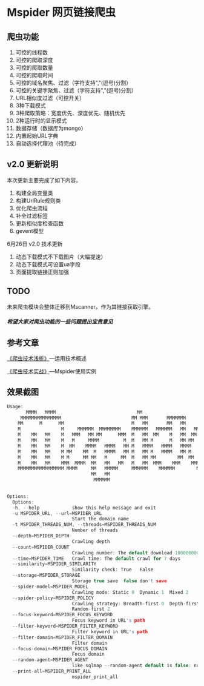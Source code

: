 Mspider  网页链接爬虫
===========================
 爬虫功能 
-----------------------------------------------------------------------------------------
1. 可控的线程数                                             
2. 可控的爬取深度                                                                   
3. 可控的爬取数量                                                                 
4. 可控的爬取时间                                                     
5. 可控的域名聚焦、过滤（字符支持","(逗号)分割）                                       
6. 可控的关键字聚焦、过滤（字符支持","(逗号)分割）                                                                  
8. URL相似度过滤（可控开关）                                               
9. 3种下载模式                     
10. 3种爬取策略：宽度优先、深度优先、随机优先   
11. 2种运行时的显示模式                                                      
12. 数据存储（数据库为mongo）                                                     
13. 内置起始URL字典
14. 自动选择代理池（待完成）  

v2.0 更新说明
----------------------------
本次更新主要完成了如下内容。

1. 构建全局变量类
2. 构建UrlRule规则类
3. 优化爬虫流程
4. 补全过滤标签
5. 更新相似度检查函数
6. gevent模型

6月26日 v2.0 技术更新

1. 动态下载模式不下载图片（大幅提速）
2. 动态下载模式可设置ua字段
3. 页面提取链接正则加强

TODO
----
未来爬虫模块会整体迁移到Mscanner，作为其链接获取引擎。

##### 希望大家对爬虫功能的一些问题提出宝贵意见

      
参考文章
-------------------------------------
[《爬虫技术浅析》](http://drops.wooyun.org/tips/3915)—运用技术概述

[《爬虫技术实战》](http://drops.wooyun.org/tips/5462)—Mspider使用实例



效果截图
------------------------------------------------------------
```c
Usage: 
       MMMM   MMMM                              MM                                         
     MMMMMMMMMMMMMMM                          MM MMM       MMMMMMM                         
    MM      M      MM                         M   MM       MM   MM                         
    M               M     MMMMMM  MMMMMMMM    MMMMMM   MMMMMM   MM   MMMMMMMM     MMMMMM   
    M    MM   MM    M   MMM   MM MM      MMM  M   MM  MM    M   MM  MM      MMM  MM    M   
    M    MM   MM    M   M     MMMM         M  M   MM M      M   MM MM   MM    M MM     M   
    M    MM   MM    M  MM    MMMM   MMMM   MM M   MMMM   MMMM   MMMM   MM     MMMM   MMM   
    M    MM   MM    M MM    MM  M   MMMM   MM M   MM M   MMMM   MM M   MMMMMMMMMMM   M     
    M    MM   MM    M M     MM MM   M     MM  M   MM MM        MM  MM      MM   MM   M     
    M    MM   MM    MMM  MMMM  MM   MM   MM   M   MM  MMM    MMM    MMM    MMM  MM   M     
    MMMMMMMMMMMMMMMMM MMMM     MM   MMMMM     MMMMMM    MMMMMM        MMMMMM    MMMMMM     
                               MM   MM                                                     
                                MMMMMM                                                     
                                                                              by Manning

Options:
  Options:
  -h, --help            show this help message and exit
  -u MSPIDER_URL, --url=MSPIDER_URL
                        Start the domain name
  -t MSPIDER_THREADS_NUM, --threads=MSPIDER_THREADS_NUM
                        Number of threads
  --depth=MSPIDER_DEPTH
                        Crawling depth
  --count=MSPIDER_COUNT
                        Crawling number: The default download 100000000 pages
  --time=MSPIDER_TIME   Crawl time: The default crawl for 7 days
  --similarity=MSPIDER_SIMILARITY
                        Similarity check: True   False
  --storage=MSPIDER_STORAGE
                        Storage true save  false don't save
  --spider-model=MSPIDER_MODEL
                        Crawling mode: Static 0  Dynamic 1  Mixed 2
  --spider-policy=MSPIDER_POLICY
                        Crawling strategy: Breadth-first 0  Depth-first 1
                        Random-first 2
  --focus-keyword=MSPIDER_FOCUS_KEYWORD
                        Focus keyword in URL's path
  --filter-keyword=MSPIDER_FILTER_KEYWORD
                        Filter keyword in URL's path
  --filter-domain=MSPIDER_FILTER_DOMAIN
                        Filter domain
  --focus-domain=MSPIDER_FOCUS_DOMAIN
                        Focus domain
  --random-agent=MSPIDER_AGENT
                        like sqlmap --random-agent default is false: no random
  --print-all=MSPIDER_PRINT_ALL
                        mspider_print_all
``` 



